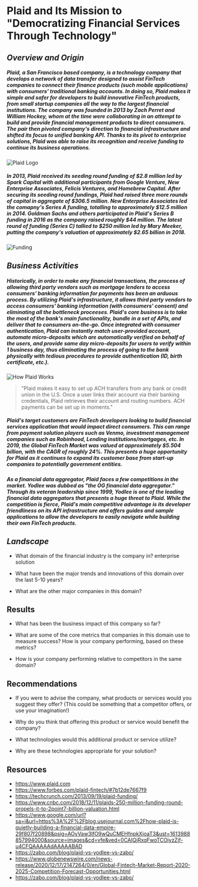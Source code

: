 # **Plaid and Its Mission to "Democratizing Financial Services Through Technology"**

## ***Overview and Origin***

##### Plaid, a San Francisco based company, is a technology company that develops a network of data transfer designed to assist FinTech companies to connect their finance products (such mobile applications) with consumers' traditional banking accounts. In doing so, Plaid makes it simple and safer for developers to build innovative FinTech products, from small startup companies all the way to the largest financial institutions. The company was founded in 2013 by Zach Perret and William Hockey, whom at the time were collaborating in an attempt to build and provide financial management products to direct consumers. The pair then pivoted company's direction to financial infrastructure and shifted its focus to unified banking API. Thanks to its pivot to enterprise solutions, Plaid was able to raise its recognition and receive funding to continue its business operations.

![Plaid Logo](https://digital.hbs.edu/platform-digit/wp-content/uploads/sites/2/2020/02/plaid-logo-horizontal-RGB-1-1-519x200.png)

##### In 2013, Plaid received its seeding round funding of $2.8 million led by Spark Capital with additional participants from Google Venture, New Enterprise Associates, Felicis Ventures, and  Homebrew Capital. After securing its seeding round fundings, Plaid had raised three more rounds of capital in aggregate of $306.5 million. New Enterprise Associates led the comapny's Series A funding, totalling to approximately $12.5 million in 2014. Goldman Sachs and others participated in Plaid's Series B funding in 2016 as the company raised roughly $44 million. The latest round of funding (Series C) tallied to $250 million led by Mary Meeker, putting the company's valuation at approximately $2.65 billion in 2018. 

![Funding](https://news.crunchbase.com/wp-content/uploads/2017/08/IPO-POP.png)

## ***Business Activities***

##### Historically, in order to make any financial transactions, the process of allowing third party vendors such as mortgage lenders to access consumers' banking information for payments has been an arduous process. By utilizing Plaid's infrastructure, it allows third party vendors to access consumers' banking information (with consumers' consent) and eliminating all the bottleneck proceeses. Plaid's core business is to take the most of the bank's main functionality, bundle in a set of APIs, and deliver that to consumers on-the-go. Once integrated with consumer authentication, Plaid can instantly match user-provided account, automate micro-deposits which are automatically verified on behalf of the users, and provide same day micro-deposits for users to verify within 1 business day, thus eliminating the process of going to the bank physically with tedious procedures to provide authentication (ID, birth certificate, etc.).

![How Plaid Works](https://miro.medium.com/max/1294/1*k_kn6Nx7kd-DCsTlDjBrRA.png)

>"Plaid makes it easy to set up ACH transfers from any bank or credit union in the U.S. Once a user links their account via their banking credentials, Plaid retrieves their account and routing numbers. ACH payments can be set up in moments."

##### Plaid's target customers are FinTech developers looking to build financial services application that would impact direct consumers. This can range from payment solution players such as Venmo, investment management companies such as Robinhood, Lending institutions/mortgages, etc. In 2019, the Global FinTech Market was valued at approximately $5.504 billion, with the CAGR of roughly 24%. This presents a huge opportunity for Plaid as it continues to expand its customer base from start-up companies to potentially government entities.

##### As a financial data aggregator, Plaid faces a few competitions in the market. Yodlee was dubbed as "the OG financial data aggregator." Through its veteran leadership since 1999, Yodlee is one of the leading financial data aggregators that presents a huge threat to Plaid. While the competition is fierce, Plaid's main competitive advantage is its developer friendliness on its API infrastructure and offers guides and sample applications to allow the developers to easily navigate while building their own FinTech products.

## ***Landscape***

* What domain of the financial industry is the company in?
      enterprise solution


* What have been the major trends and innovations of this domain over the last 5-10 years?


* What are the other major companies in this domain?


## Results

* What has been the business impact of this company so far?

* What are some of the core metrics that companies in this domain use to measure success? How is your company performing, based on these metrics?

* How is your company performing relative to competitors in the same domain?


## Recommendations

* If you were to advise the company, what products or services would you suggest they offer? (This could be something that a competitor offers, or use your imagination!)

* Why do you think that offering this product or service would benefit the company?

* What technologies would this additional product or service utilize?

* Why are these technologies appropriate for your solution?

## Resources

* https://www.plaid.com
* https://www.forbes.com/plaid-fintech/#7b12de7667f9
* https://techcrunch.com/2013/09/19/plaid-funding/
* https://www.cnbc.com/2018/12/11/plaids-250-million-funding-round-propels-it-to-2point7-billion-valuation.html
* https://www.google.com/url?sa=i&url=https%3A%2F%2Fblog.usejournal.com%2Fhow-plaid-is-quietly-building-a-financial-data-empire-29f807f20898&psig=AOvVaw3lfO9wQuCMEHfnpkXjoaT3&ust=1613988857994000&source=images&cd=vfe&ved=0CAIQjRxqFwoTCOiyzZjf-u4CFQAAAAAdAAAAABAD
* https://zabo.com/blog/plaid-vs-yodlee-vs-zabo/
* https://www.globenewswire.com/news-release/2020/12/17/2147264/0/en/Global-Fintech-Market-Report-2020-2025-Competition-Forecast-Opportunities.html 
* https://zabo.com/blog/plaid-vs-yodlee-vs-zabo/

